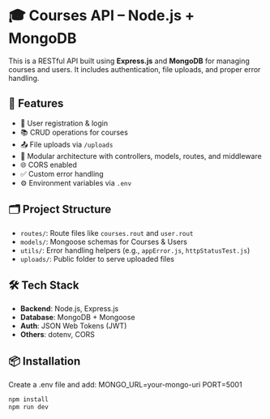 # 🎓 Courses API – Node.js + MongoDB

This is a RESTful API built using **Express.js** and **MongoDB** for managing courses and users. It includes authentication, file uploads, and proper error handling.

## 🚀 Features

- 🔐 User registration & login
- 📚 CRUD operations for courses
- 📤 File uploads via `/uploads`
- 🧱 Modular architecture with controllers, models, routes, and middleware
- 🌐 CORS enabled
- ✅ Custom error handling
- ⚙️ Environment variables via `.env`

## 🗂️ Project Structure


- `routes/`: Route files like `courses.rout` and `user.rout`
- `models/`: Mongoose schemas for Courses & Users
- `utils/`: Error handling helpers (e.g., `appError.js`, `httpStatusTest.js`)
- `uploads/`: Public folder to serve uploaded files

## 🛠️ Tech Stack

- **Backend**: Node.js, Express.js
- **Database**: MongoDB + Mongoose
- **Auth**: JSON Web Tokens (JWT)
- **Others**: dotenv, CORS



## 📦 Installation

Create a .env file and add:
MONGO_URL=your-mongo-uri
PORT=5001

```bash
npm install
npm run dev


